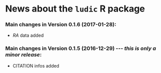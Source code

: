 # News about the `ludic` R package

### Main changes in Version 0.1.6 (2017-01-28):

* *RA* data added  

### Main changes in Version 0.1.5 (2016-12-29) --- *this is only a minor release*:

* CITATION infos added
